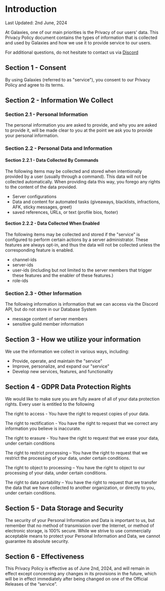# Introduction

Last Updated: 2nd June, 2024

At Galaxies, one of our main priorities  is the Privacy of our users' data. This Privacy Policy document contains the types of information that is collected and used by Galaxies and how we use it to provide service to our users.

For additional questions, do not hesitate to contact us via [Discord](https://discord.gg/9PnUBeu)

## Section 1 - Consent

By using Galaxies (referred to as "service"), you consent to our Privacy Policy and agree to its terms. 

## Section 2 - Information We Collect

### Section 2.1 - Personal Information
The personal information you are asked to provide, and why you are asked to provide it, will be made clear to you at the point we ask you to provide your personal information.

### Section 2.2 - Personal Data and Information

#### Section 2.2.1 - Data Collected By Commands

The following items may be collected and stored when intentionally provided by a user (usually through a command). This data will not be collected automatically. When providing data this way, you forego any rights to the content of the data provided.

- Server configurations
- Data and content for automated tasks (giveaways, blacklists, infractions, AFK, sticky messages, greet)
- saved references, URLs, or text (profile bios, footer)

#### Section 2.2.2 - Data Collected When Enabled

The following items may be collected and stored if the "service" is configured to perform certain actions by a server administrator. These features are always opt-in, and thus the data will not be collected unless the corresponding feature is enabled.

- channel-ids
- server-ids
- user-ids (including but not limited to the server members that trigger these features and the enabler of these features.)
- role-ids

### Section 2.3 - Other Information

The following information is information that we can access via the Discord API, but do not store in our Database System

- message content of server members
- sensitive guild member information

## Section 3 - How we utilize your information

We use the information we collect in various ways, including:
- Provide, operate, and maintain the "service"
- Improve, personalize, and expand our "service"
- Develop new services, features, and functionality

## Section 4 - GDPR Data Protection Rights

We would like to make sure you are fully aware of all of your data protection rights. Every user is entitled to the following

The right to access - You have the right to request copies of your data.

The right to rectification - You have the right to request that we correct any information you believe is inaccurate. 

The right to erasure - You have the right to request that we erase your data, under certain conditions

The right to restrict processing – You have the right to request that we restrict the processing of your data, under certain conditions.

The right to object to processing – You have the right to object to our processing of your data, under certain conditions.

The right to data portability – You have the right to request that we transfer the data that we have collected to another organization, or directly to you, under certain conditions.

## Section 5 - Data Storage and Security

The security of your Personal Information and Data is important to us, but remember that no method of transmission over the Internet, or method of electronic storage, is 100% secure. While we strive to use commercially acceptable means to protect your Personal Information and Data, we cannot guarantee its absolute security.

## Section 6 - Effectiveness

This Privacy Policy is effective as of June 2nd, 2024, and will remain in effect except concerning any changes in its provisions in the future, which will be in effect immediately after being changed on one of the Official Releases of the “service”.
